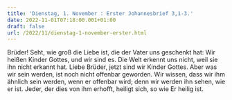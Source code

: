 ```yaml
---
title: 'Dienstag, 1. November : Erster Johannesbrief 3,1-3.'
date: 2022-11-01T07:18:00.001+01:00
draft: false
url: /2022/11/dienstag-1-november-erster.html
---
```


Brüder! Seht, wie groß die Liebe ist, die der Vater uns geschenkt hat: Wir heißen Kinder Gottes, und wir sind es. Die Welt erkennt uns nicht, weil sie ihn nicht erkannt hat. Liebe Brüder, jetzt sind wir Kinder Gottes. Aber was wir sein werden, ist noch nicht offenbar geworden. Wir wissen, dass wir ihm ähnlich sein werden, wenn er offenbar wird; denn wir werden ihn sehen, wie er ist. Jeder, der dies von ihm erhofft, heiligt sich, so wie Er heilig ist.